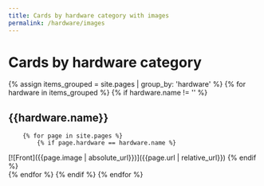 ```yaml
---
title: Cards by hardware category with images
permalink: /hardware/images
---
```

# Cards by hardware category
{% assign items_grouped = site.pages | group_by: 'hardware' %}
{% for hardware in items_grouped  %}
    {% if hardware.name != '' %}
## {{hardware.name}}
        {% for page in site.pages %}
            {% if page.hardware == hardware.name %}
[![Front]({{page.image | absolute_url}})]({{page.url | relative_url}})
            {% endif %}   
        {% endfor %}
    {% endif %}
{% endfor %}